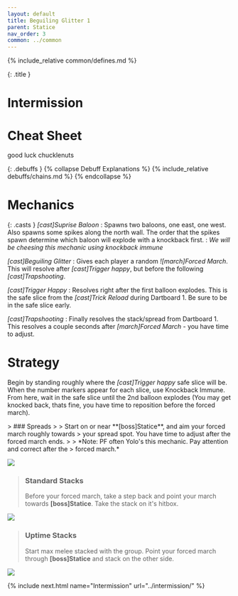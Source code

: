 ```yaml
---
layout: default
title: Beguiling Glitter 1
parent: Statice
nav_order: 3
common: ../common
---
```


{% include_relative common/defines.md %}

{: .title }
# Intermission

# Cheat Sheet

good luck chucklenuts

{: .debuffs }
{% collapse Debuff Explanations %}
{% include_relative debuffs/chains.md %}
{% endcollapse %}

# Mechanics

{: .casts }
*[cast]Suprise Baloon*
: Spawns two baloons, one east, one west. Also spawns some spikes along the
  north wall. The order that the spikes spawn determine which baloon will
  explode with a knockback first.
: *We will be cheesing this mechanic using knockback immune*

*[cast]Beguiling Glitter*
: Gives each player a random *![march]Forced March*. This will resolve after
  *[cast]Trigger happy*, but before the following *[cast]Trapshooting*.

*[cast]Trigger Happy*
: Resolves right after the first balloon explodes. This is the safe slice from
  the *[cast]Trick Reload* during Dartboard 1. Be sure to be in the safe
  slice early.

*[cast]Trapshooting*
: Finally resolves the stack/spread from Dartboard 1. This resolves a couple
  seconds after *[march]Forced March* - you have time to adjust.

# Strategy

Begin by standing roughly where the *[cast]Trigger happy* safe slice will be.
When the number markers appear for each slice, use Knockback Immune. From here,
wait in the safe slice until the 2nd balloon explodes (You may get knocked back,
thats fine, you have time to reposition before the forced march).

<div class="mechanics" markdown="1">
> ### Spreads
>
> Start on or near **[boss]Statice**, and aim your forced march roughly towards
> your spread spot. You have time to adjust after the forced march ends.
>
> *Note: PF often Yolo's this mechanic. Pay attention and correct after the
> forced march.*

![](./spread.png)

> ### Standard Stacks
>
> Before your forced march, take a step back and point your march towards
> **[boss]Statice**. Take the stack on it's hitbox.

![](./stack.png)

> ### Uptime Stacks
>
> Start max melee stacked with the group. Point your forced march through
> **[boss]Statice** and stack on the other side.

![](./stack-uptime.png)
</div>

{% include next.html name="Intermission" url="../intermission/" %}
